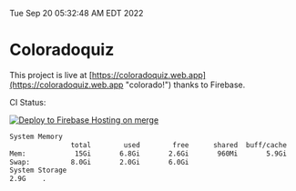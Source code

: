 Tue Sep 20 05:32:48 AM EDT 2022

# Coloradoquiz


This project is live at [https://coloradoquiz.web.app](https://coloradoquiz.web.app "colorado!") thanks to Firebase.

CI Status: 

[![Deploy to Firebase Hosting on merge](https://github.com/teamkushal/coloradoquiz/actions/workflows/firebase-hosting-merge.yml/badge.svg)](https://github.com/teamkushal/coloradoquiz/actions/workflows/firebase-hosting-merge.yml)

```bash
System Memory
               total        used        free      shared  buff/cache   available
Mem:            15Gi       6.8Gi       2.6Gi       960Mi       5.9Gi       7.0Gi
Swap:          8.0Gi       2.0Gi       6.0Gi
System Storage
2.9G	.
```
```bash
